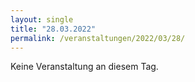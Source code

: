 ```yaml
---
layout: single
title: "28.03.2022"
permalink: /veranstaltungen/2022/03/28/
---
```


Keine Veranstaltung an diesem Tag.
